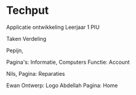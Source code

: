 # Techput

Applicatie ontwikkeling Leerjaar 1 PIU

Taken Verdeling

Pepijn,

Pagina's:
Informatie, Computers
Functie: Account

Nils,
Pagina:
Reparaties

Ewan
Ontwerp: Logo
Abdellah
Pagina: Home
